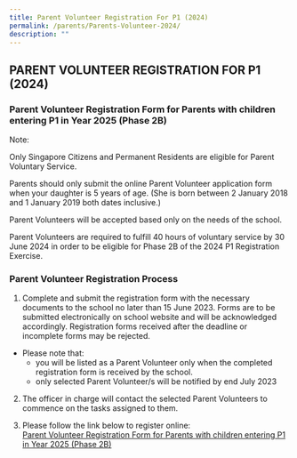 ```yaml
---
title: Parent Volunteer Registration For P1 (2024)
permalink: /parents/Parents-Volunteer-2024/
description: ""
---
```

## PARENT VOLUNTEER REGISTRATION FOR P1 (2024)

### Parent Volunteer Registration Form for Parents with children entering P1 in Year 2025 (Phase 2B)


Note:

Only Singapore Citizens and Permanent Residents are eligible for Parent Voluntary Service.

Parents should only submit the online Parent Volunteer application form when your daughter is 5 years of age. (She is born between 2 January 2018 and 1 January 2019 both dates inclusive.)

Parent Volunteers will be accepted based only on the needs of the school.

Parent Volunteers are required to fulfill 40 hours of voluntary service by 30 June 2024 in order to be eligible for Phase 2B of the 2024 P1 Registration Exercise.

### Parent Volunteer Registration Process


1) Complete and submit the registration form with the necessary documents to the school no later than 15 June 2023. Forms are to be submitted electronically on school website and will be acknowledged accordingly. Registration forms received after the deadline or incomplete forms may be rejected.  
      
- Please note that: 
	 - you will be listed as a Parent Volunteer only when the completed registration form is received by the school.
	 - only selected Parent Volunteer/s will be notified by end July 2023


2) The officer in charge will contact the selected Parent Volunteers to commence on the tasks assigned to them.

3) Please follow the link below to register online:  
[Parent Volunteer Registration Form for Parents with children entering P1 in Year 2025 (Phase 2B)](https://form.gov.sg/5e69b6721db1b700110aa173)